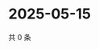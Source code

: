 # 2025-05-15

共 0 条

<!-- BEGIN ZHIHUVIDEO -->
<!-- 最后更新时间 Thu May 15 2025 11:37:05 GMT+0800 (China Standard Time) -->

<!-- END ZHIHUVIDEO -->
